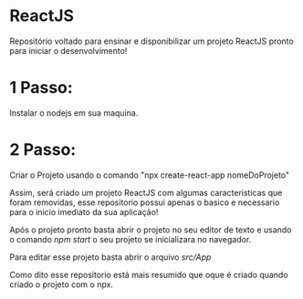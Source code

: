 # ReactJS
Repositório voltado para ensinar e disponibilizar um projeto ReactJS pronto para iniciar o desenvolvimento!


# 1 Passo:
  Instalar o nodejs em sua maquina.

# 2 Passo:
  Criar o Projeto usando o comando "npx create-react-app nomeDoProjeto"
  
Assim, será criado um projeto ReactJS com algumas caracteristicas que foram removidas, esse repositorio possui apenas o basico e necessario para o inicio imediato da sua aplicação!

Após o projeto pronto basta abrir o projeto no seu editor de texto e usando o comando *npm start* o seu projeto se inicializara no navegador.

Para editar esse projeto basta abrir o arquivo *src/App*

  Como dito esse repositorio está mais resumido que oque é criado quando criado o projeto com o npx.
